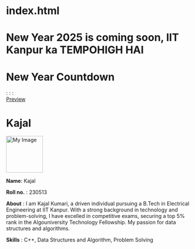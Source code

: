 # index.html
<!DOCTYPE html>
<html lang="en">
<head>
    <meta charset="UTF-8">
    <meta name="viewport" content="width=device-width, initial-scale=1.0">
    <title>Kajal</title>
    <link rel="stylesheet" href="style.css">
</head>
<body>
        <div class="whole">
            <h1 class="N1">New Year 2025 is coming soon, IIT Kanpur ka TEMPOHIGH HAI</h1>
            <div class="leftsidebar">
                <div>
                    <h1 class="N3">New Year Countdown</h1>
                    <div class="N2">
                        <span class="d1"id="days"></span>:
                        <span class="d2"id="hours"></span>:
                        <span class="d3"id="minutes"></span>:
                        <span class="d4"id="seconds"></span>
                    </div>
                    <div class="p1">
                    <a class="p2"  href="Happy_New.html">Preview</a>
                    </div>
                     </div>
        </div>
        <div class="rightsidebar">
            <h1 class="c1">Kajal</h1>
            <img src="Screenshot 2023-11-02 231857.png" alt="My Image" width="100" height="100">
            <div id="Kajal">
                <div>
                    <p class="c2"><b>Name</b>: Kajal</p>
                    <p class="c3"><b>Roll no.</b> : 230513</p>
                    <p class="c4"><b>About</b> : I am Kajal Kumari, a driven individual pursuing a B.Tech in Electrical Engineering at IIT Kanpur.
                   With a strong background in technology and problem-solving, I have excelled in competitive exams, securing a top 5% rank in the Algouniversity Technology Fellowship.
                    My passion for data structures and algorithms.</p>
                    <p><b>Skills</b> : C++, Data Structures and Algorithm, Problem Solving</p>
                </div>
            </div>
        </div>
    </div>
    <script src="script.js"></script>
</body>
</html>
